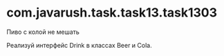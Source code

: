 # com.javarush.task.task13.task1303
Пиво с колой не мешать

Реализуй интерфейс Drink в классах Beer и Cola.
